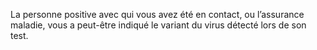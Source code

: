 La personne positive avec qui vous avez été en contact, ou l’assurance maladie, vous a peut-être indiqué le variant du virus détecté lors de son test.